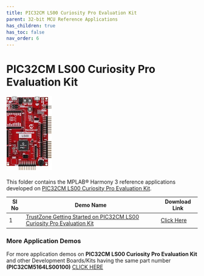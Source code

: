 ```yaml
---
title: PIC32CM LS00 Curiosity Pro Evaluation Kit
parent: 32-bit MCU Reference Applications
has_children: true
has_toc: false
nav_order: 6
---
```

# PIC32CM LS00 Curiosity Pro Evaluation Kit
<h4 align="left"> <img src = "image.jpg"> </h4>

This folder contains the MPLAB® Harmony 3 reference applications developed on [PIC32CM LS00 Curiosity Pro Evaluation Kit](https://www.microchip.com/en-us/development-tool/EV12U44A).

|SI No| Demo Name | Download Link |
| --- | --- | -- |
| 1 | [TrustZone Getting Started on PIC32CM LS00 Curiosity Pro Evaluation Kit](./pic32cm_ls00_cpro_tz_getting_started/readme.md) | [Click Here](https://github.com/Microchip-MPLAB-Harmony/reference_apps/releases/latest/download/pic32cm_ls00_cpro_tz_getting_started.zip) |

### More Application Demos

For more application demos on **PIC32CM LS00 Curiosity Pro Evaluation Kit** and other Development Boards/Kits having the same part number **(PIC32CM5164LS00100)** <a href="https://mplab-discover.microchip.com/v1/itemtype/com.microchip.ide.project?s0=PIC32CM5164LS00100" target="_blank"> CLICK HERE </a>

